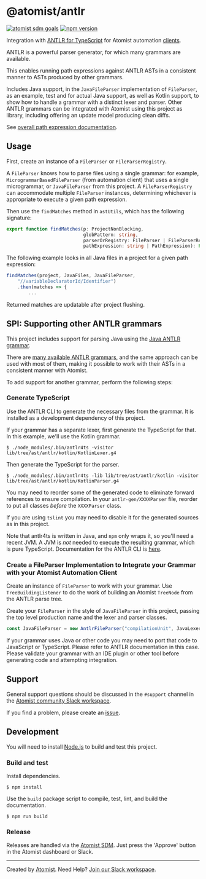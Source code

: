 # @atomist/antlr

[![atomist sdm goals](http://badge.atomist.com/T29E48P34/atomist/antlr-ts/93a238be-3c16-456e-be12-76234a0caca5)](https://app.atomist.com/workspace/T29E48P34)
[![npm version](https://img.shields.io/npm/v/@atomist/antlr.svg)](https://www.npmjs.com/package/@atomist/antlr)

Integration with [ANTLR for TypeScript](https://github.com/tunnelvisionlabs/antlr4ts) for Atomist automation [clients](https://github.com/atomist/automation-client-ts).

ANTLR is a powerful parser generator, for which many grammars are available.

This enables running path expressions against ANTLR ASTs in
a consistent manner to ASTs produced by other grammars.

Includes Java support, in the `JavaFileParser` implementation of `FileParser`,
as an example, test and for actual Java support, as well as Kotlin support,
to show how to handle a grammar with a distinct lexer and parser.
Other ANTLR grammars can be integrated with Atomist
using this project as library, including offering an update model producing clean diffs.

See [overall path expression documentation](https://github.com/atomist/automation-client-ts/blob/master/docs/PathExpressions.md).

## Usage

First, create an instance of a `FileParser` or `FileParserRegistry`.

A `FileParser` knows how to parse files using a single grammar: for example, `MicrogrammarBasedFileParser` (from automation client) that uses a single microgrammar, or `JavaFileParser` from this project. A `FileParserRegistry` can accommodate multiple `FileParser` instances, determining whichever is appropriate to execute a given path expression.

Then use the `findMatches` method in `astUtils`, which has the following signature:

```typescript
export function findMatches(p: ProjectNonBlocking,
                            globPattern: string,
                            parserOrRegistry: FileParser | FileParserRegistry,
                            pathExpression: string | PathExpression): Promise<TreeNode[]> {
```

The following example looks in all Java files in a project for a given path expression:

```typescript
findMatches(project, JavaFiles, JavaFileParser,
    "//variableDeclaratorId/Identifier")
    .then(matches => {
        ...

```
Returned matches are updatable after project flushing.

## SPI: Supporting other ANTLR grammars

This project includes support for parsing Java using the [Java ANTLR grammar](../src/tree/ast/antlr/java/Java.g4).

There are [many available ANTLR grammars](https://github.com/antlr/grammars-v4), and the same approach can be used with most of them, making it possible to work with their ASTs in a consistent manner with Atomist.

To add support for another grammar, perform the following steps:

### Generate TypeScript

Use the ANTLR CLI to generate the necessary files from the grammar.
It is installed as a development dependency of this project.

If your grammar has a separate lexer, first generate the TypeScript
for that.  In this example, we'll use the Kotlin grammar.

```
$ ./node_modules/.bin/antlr4ts -visitor lib/tree/ast/antlr/kotlin/KotlinLexer.g4
```

Then generate the TypeScript for the parser.

```
$ ./node_modules/.bin/antlr4ts -lib lib/tree/ast/antlr/kotlin -visitor lib/tree/ast/antlr/kotlin/KotlinParser.g4
```

You may need to reorder some of the generated code to eliminate forward references to ensure compilation.
In your `antlr-gen/XXXXParser` file, reorder to put all classes _before_ the `XXXXParser` class.

If you are using `tslint` you may need to disable it for the generated sources as
in this project.

Note that antlr4ts is written in Java, and `npm` only wraps it, so
you'll need a recent JVM. A JVM is _not_ needed to execute the resulting
grammar, which is pure TypeScript. Documentation for the ANTLR CLI is
[here](https://github.com/antlr/antlr4/blob/master/doc/tool-options.md).

### Create a FileParser Implementation to Integrate your Grammar with your Atomist Automation Client

Create an instance of `FileParser` to work with your grammar. Use `TreeBuildingListener` to do the work of building an Atomist `TreeNode` from the ANTLR parse tree.

Create your `FileParser` in the style of `JavaFileParser` in this project,
passing the top level production name and the lexer and parser classes.

```typescript
const JavaFileParser = new AntlrFileParser("compilationUnit", JavaLexer, JavaParser);
```

If your grammar uses Java or other code you may need to port that code to JavaScript or TypeScript.
Please refer to ANTLR documentation in this case.
Please validate your grammar with an IDE plugin or other tool before generating code and attempting
integration.

## Support

General support questions should be discussed in the `#support`
channel in the [Atomist community Slack workspace][slack].

If you find a problem, please create an [issue][].

[issue]: https://github.com/atomist/antlr-ts/issues

## Development

You will need to install [Node.js][node] to build and test this
project.

[node]: https://nodejs.org/ (Node.js)

### Build and test

Install dependencies.

```
$ npm install
```

Use the `build` package script to compile, test, lint, and build the
documentation.

```
$ npm run build
```

### Release

Releases are handled via the [Atomist SDM][atomist-sdm].  Just press
the 'Approve' button in the Atomist dashboard or Slack.

[atomist-sdm]: https://github.com/atomist/atomist-sdm (Atomist Software Delivery Machine)

---

Created by [Atomist][atomist].
Need Help?  [Join our Slack workspace][slack].

[atomist]: https://atomist.com/ (Atomist - How Teams Deliver Software)
[slack]: https://join.atomist.com/ (Atomist Community Slack)
